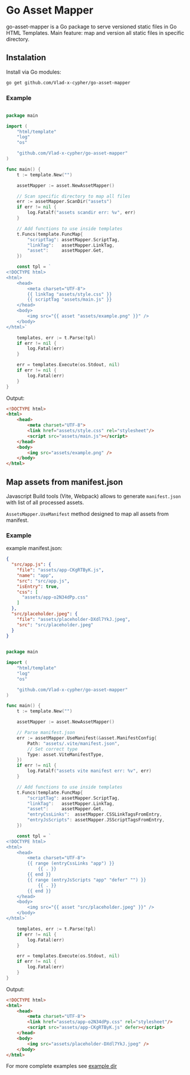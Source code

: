 # Go Asset Mapper

go-asset-mapper is a Go package to serve versioned static files in Go HTML Templates. Main feature: map and version all static files in specific directory.

## Instalation

Install via Go modules:
```bash
go get github.com/Vlad-x-cypher/go-asset-mapper
```

### Example 

```go
 
package main

import (
	"html/template"
	"log"
	"os"

	"github.com/Vlad-x-cypher/go-asset-mapper"
)

func main() {
	t := template.New("")

	assetMapper := asset.NewAssetMapper()

	// Scan specific directory to map all files
	err := assetMapper.ScanDir("assets")
	if err != nil {
		log.Fatalf("assets scandir err: %v", err)
	}

	// Add functions to use inside templates
	t.Funcs(template.FuncMap{
		"scriptTag": assetMapper.ScriptTag,
		"linkTag":   assetMapper.LinkTag,
		"asset":     assetMapper.Get,
	})

    const tpl = `
<!DOCTYPE html>
<html>
	<head>
		<meta charset="UTF-8">
		{{ linkTag "assets/style.css" }}
		{{ scriptTag "assets/main.js" }}
	</head>
	<body>
		<img src="{{ asset "assets/example.png" }}" />
	</body>
</html>`

    templates, err := t.Parse(tpl)
    if err != nil {
        log.Fatal(err)
    }

    err = templates.Execute(os.Stdout, nil)
    if err != nil {
        log.Fatal(err)
    }
}
```
Output:
```html
<!DOCTYPE html>
<html>
	<head>
		<meta charset="UTF-8">
		<link href="assets/style.css" rel="stylesheet"/>
		<script src="assets/main.js"></script>
	</head>
	<body>
		<img src="assets/example.png" />
	</body>
</html>
```

## Map assets from manifest.json

Javascript Build tools (Vite, Webpack) allows to generate `manifest.json` with list of all processed assets. 

`AssetsMapper.UseManifest` method designed to map all assets from manifest.

### Example

example manifest.json:
```json
{
  "src/app.js": {
    "file": "assets/app-CKgRTByK.js",
    "name": "app",
    "src": "src/app.js",
    "isEntry": true,
    "css": [
      "assets/app-o2N34dPp.css"
    ]
  },
  "src/placeholder.jpeg": {
    "file": "assets/placeholder-DXdl7YkJ.jpeg",
    "src": "src/placeholder.jpeg"
  }
}
```

```go
 
package main

import (
	"html/template"
	"log"
	"os"

	"github.com/Vlad-x-cypher/go-asset-mapper"
)

func main() {
	t := template.New("")

	assetMapper := asset.NewAssetMapper()

    // Parse manifest.json 
	err := assetMapper.UseManifest(&asset.ManifestConfig{
        Path: "assets/.vite/manifest.json",
        // Set correct type
		Type: asset.ViteManifestType,
    })
	if err != nil {
		log.Fatalf("assets vite manifest err: %v", err)
	}

	// Add functions to use inside templates
	t.Funcs(template.FuncMap{
		"scriptTag": assetMapper.ScriptTag,
		"linkTag":   assetMapper.LinkTag,
		"asset":     assetMapper.Get,
		"entryCssLinks":  assetMapper.CSSLinkTagsFromEntry,
		"entryJsScripts": assetMapper.JSScriptTagsFromEntry,
	})

    const tpl = `
<!DOCTYPE html>
<html>
	<head>
		<meta charset="UTF-8">
        {{ range (entryCssLinks "app") }}
            {{ . }}
        {{ end }}
        {{ range (entryJsScripts "app" "defer" "") }}
            {{ . }}
        {{ end }}
	</head>
	<body>
		<img src="{{ asset "src/placeholder.jpeg" }}" />
	</body>
</html>`

    templates, err := t.Parse(tpl)
    if err != nil {
        log.Fatal(err)
    }

    err = templates.Execute(os.Stdout, nil)
    if err != nil {
        log.Fatal(err)
    }
}
```
Output:
```html
<!DOCTYPE html>
<html>
	<head>
		<meta charset="UTF-8">
		<link href="assets/app-o2N34dPp.css" rel="stylesheet"/>
		<script src="assets/app-CKgRTByK.js" defer></script>
	</head>
	<body>
		<img src="assets/placeholder-DXdl7YkJ.jpeg" />
	</body>
</html>
```

For more complete examples see [example dir](./example)
